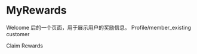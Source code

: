 # MyRewards

[//]: # (hide)

Welcome 后的一个页面，用于展示用户的奖励信息。
Profile/member_existing customer
<code src="./demos/demo1.tsx"></code>

Claim Rewards
<code src="./demos/demo2.tsx"></code>
